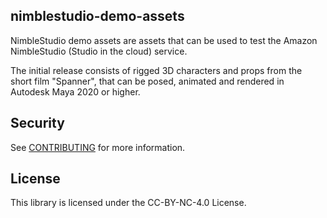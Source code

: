 ## nimblestudio-demo-assets

NimbleStudio demo assets are assets that can be used to test the Amazon NimbleStudio (Studio in the cloud) service.

The initial release consists of rigged 3D characters and props from the short film "Spanner",
that can be posed, animated and rendered in Autodesk Maya 2020 or higher.

## Security

See [CONTRIBUTING](CONTRIBUTING.md#security-issue-notifications) for more information.

## License

This library is licensed under the CC-BY-NC-4.0 License.

